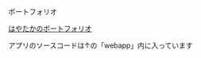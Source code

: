 <p>ポートフォリオ</p>
<a href="https://chanhaya.github.io/hayataka/">はやたかのポートフォリオ</a><br>
<p>アプリのソースコードは↑の「webapp」内に入っています</p>

